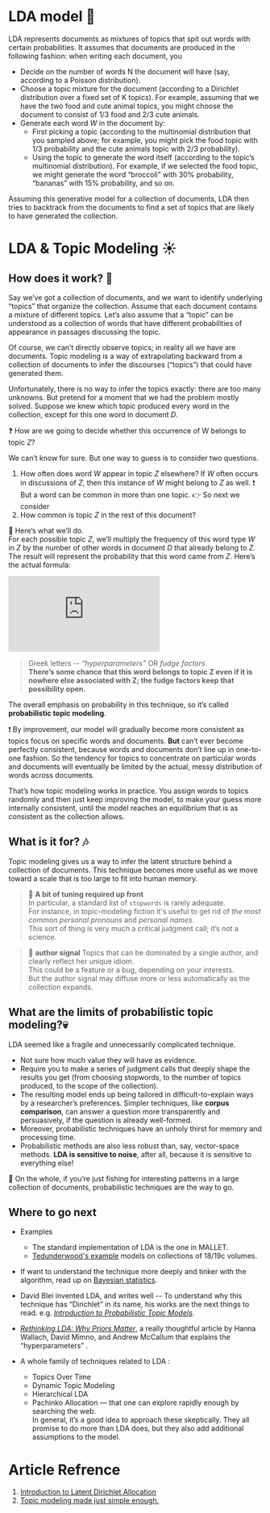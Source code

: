 # LDA model :thought_balloon:
LDA represents documents as mixtures of topics that spit out words with certain probabilities. It assumes that documents are produced in the following fashion: when writing each document, you

*  Decide on the number of words N the document will have (say, according to a Poisson distribution).  
*  Choose a topic mixture for the document (according to a Dirichlet distribution over a fixed set of K topics). For example, assuming that we have the two food and cute animal topics, you might choose the document to consist of 1/3 food and 2/3 cute animals.  
*  Generate each word *W* in the document by:  
   *  First picking a topic (according to the multinomial distribution that you sampled above; for example, you might pick the food topic with 1/3 probability and the cute animals topic with 2/3 probability).  
   *  Using the topic to generate the word itself (according to the topic’s multinomial distribution). For example, if we selected the food topic, we might generate the word “broccoli” with 30% probability, “bananas” with 15% probability, and so on.

Assuming this generative model for a collection of documents, LDA then tries to backtrack from the documents to find a set of topics that are likely to have generated the collection.

# LDA & Topic Modeling :sunny:

## How does it work? :paw_prints:

Say we’ve got a collection of documents, and we want to identify underlying “topics” that organize the collection. Assume that each document contains a mixture of different topics. Let’s also assume that a “topic” can be understood as a collection of words that have different probabilities of appearance in passages discussing the topic.

Of course, we can’t directly observe topics; in reality all we have are documents. Topic modeling is a way of extrapolating backward from a collection of documents to infer the discourses (“topics”) that could have generated them.

Unfortunately, there is no way to infer the topics exactly: there are too many unknowns. But pretend for a moment that we had the problem mostly solved. Suppose we knew which topic produced every word in the collection, except for this one word in document *D*.

:question: How are we going to decide whether this occurrence of W belongs to topic *Z*?

We can’t know for sure. But one way to guess is to consider two questions.    
1.   How often does word *W* appear in topic *Z* elsewhere? If *W* often occurs in discussions of *Z*, then this instance of *W* might belong to *Z* as well. :exclamation: But a word can be common in more than one topic. :point_right: So next we consider  
2.   How common is topic *Z* in the rest of this document?


:cactus: Here’s what we’ll do.   
For each possible topic *Z*, we’ll multiply the frequency of this word type *W* in *Z* by the number of other words in document *D* that already belong to *Z*. The result will represent the probability that this word came from *Z*. Here’s the actual formula:   

![equation](https://latex.codecogs.com/svg.latex?%5Cinline%20%5Cdpi%7B100%7D%20%5Cfn_cs%20P%28%20Z%20%5Cmid%20W%2CD%29%3D%20%5Cfrac%7B%5C%23%20%7E%20of%20%7E%20word%20%7E%20W%20%7E%20in%20%7E%20topic%20Z%20%7E&plus;%20%7E%20%5Cbeta_%7Bw%7D%7D%7B%7B%20total%20%7E%20tokens%20%7E%20in%20%7E%20Z%20%7E%20&plus;%20%7D%7E%20%5Cbeta%7D%20*%20%28%5Ctext%7B%5C%23%20of%20words%20in%20D%20that%20belongs%20to%20Z%20&plus;%20%7D%5Calpha%20%29)

> Greek letters -- *“hyperparameters”* OR *fudge factors*.   
**There’s some chance that this word belongs to topic Z even if it is nowhere else associated with Z; the fudge factors keep that possibility open.** 


The overall emphasis on probability in this technique, so it’s called **probabilistic topic modeling**.


:exclamation: By improvement, our model will gradually become more consistent as topics focus on specific words and documents. **But** can’t ever become perfectly consistent, because words and documents don’t line up in one-to-one fashion. So the tendency for topics to concentrate on particular words and documents will eventually be limited by the actual, messy distribution of words across documents.

That’s how topic modeling works in practice. You assign words to topics randomly and then just keep improving the model, to make your guess more internally consistent, until the model reaches an equilibrium that is as consistent as the collection allows.



## What is it for? :notes:

Topic modeling gives us a way to infer the latent structure behind a collection of documents. This technique becomes more useful as we move toward a scale that is too large to fit into human memory.

> :cop: **A bit of tuning required up front**  
In particular, a standard list of `stopwords` is rarely adequate.   
For instance, in topic-modeling fiction it's useful to get rid of *the most common personal pronouns* and *personal names*.  
This sort of thing is very much a critical judgment call; it’s not a science.


> :man: **author signal**
Topics that can be dominated by a single author, and clearly reflect her unique idiom.   
This could be a feature or a bug, depending on your interests.  
But the author signal may diffuse more or less automatically as the collection expands.


## What are the limits of probabilistic topic modeling?:skull:
LDA seemed like a fragile and unnecessarily complicated technique.
*  Not sure how much value they will have as evidence.  
*  Require you to make a series of judgment calls that deeply shape the results you get (from choosing stopwords, to the number of topics produced, to the scope of the collection).  
*  The resulting model ends up being tailored in difficult-to-explain ways by a researcher’s preferences. Simpler techniques, like **corpus comparison**, can answer a question more transparently and persuasively, if the question is already well-formed.  
*  Moreover, probabilistic techniques have an unholy thirst for memory and processing time.   
*  Probabilistic methods are also less robust than, say, vector-space methods. **LDA is sensitive to noise**, after all, because it is sensitive to everything else!

:feet: On the whole, if you’re just fishing for interesting patterns in a large collection of documents, probabilistic techniques are the way to go.



## Where to go next

* Examples
  *  The standard implementation of LDA is the one in MALLET.
  *  [Tedunderwood's example](https://github.com/tedunderwood/BrowseLDA) models on collections of 18/19c volumes.

* If want to understand the technique more deeply and tinker with the algorithm, read up on [Bayesian statistics](http://en.wikipedia.org/wiki/Bayesian_probability).

* David Blei invented LDA, and writes well -- To understand why this technique has “Dirichlet” in its name, his works are the next things to read. e.g. [*Introduction to Probabilistic Topic Models*](http://www.cs.princeton.edu/~blei/publications.html).

* [*Rethinking LDA: Why Priors Matter*](http://people.cs.umass.edu/~mimno/publications.html), a really thoughtful article by Hanna Wallach, David Mimno, and Andrew McCallum that explains the “hyperparameters” .

* A whole family of techniques related to LDA :
  * Topics Over Time
  *  Dynamic Topic Modeling
  *  Hierarchical LDA
  *  Pachinko Allocation — that one can explore rapidly enough by searching the web.   
  In general, it’s a good idea to approach these skeptically. They all promise to do more than LDA does, but they also add additional assumptions to the model.

  

# Article Refrence 
1. [Introduction to Latent Dirichlet Allocation](http://blog.echen.me/2011/08/22/introduction-to-latent-dirichlet-allocation/)
2. [Topic modeling made just simple enough.](https://tedunderwood.com/2012/04/07/topic-modeling-made-just-simple-enough/)
